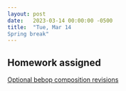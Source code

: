 ```yaml
---
layout: post
date:   2023-03-14 00:00:00 -0500
title:  "Tue, Mar 14
Spring break"
---
```


## Homework assigned

[Optional bebop composition revisions](https://viva.pressbooks.pub/openmusictheory/chapter/jazz-embellishing-chords/#assignments)

